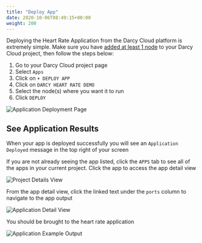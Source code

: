 ```yaml
---
title: "Deploy App"
date: 2020-10-06T08:49:15+00:00
weight: 200
---
```


Deploying the Heart Rate Application from the Darcy Cloud platform is extremely simple. Make sure you have [added at least 1 node](../nodes/get-started-add-node.md) to your Darcy Cloud project, then follow the steps below:

1. Go to your Darcy Cloud project page
2. Select `Apps`
3. Click on `+ DEPLOY APP`
4. Click on `DARCY HEART RATE DEMO`
5. Select the node(s) where you want it to run
6. Click `DEPLOY`

![Application Deployment Page](../../../assets/12done.png)

## See Application Results

When your app is deployed successfully you will see an `Application Deployed` message in the top right of your screen

If you are not already seeing the app listed, click the `APPS` tab to see all of the apps in your current project. Click the app to access the app detail view

![Project Details View](../../../assets/13done.png)

From the app detail view, click the linked text under the `ports` column to navigate to the app output

![Application Detail View](../../../assets/14done.png)

You should be brought to the heart rate application

![ Application Example Output](../../../assets/15done.png)

